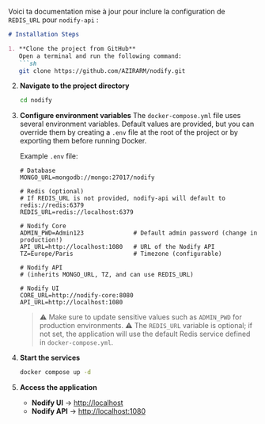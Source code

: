 Voici ta documentation mise à jour pour inclure la configuration de `REDIS_URL` pour `nodify-api` :

````markdown
# Installation Steps

1. **Clone the project from GitHub**  
   Open a terminal and run the following command:
   ```sh
   git clone https://github.com/AZIRARM/nodify.git
````

2. **Navigate to the project directory**

   ```sh
   cd nodify
   ```

3. **Configure environment variables**
   The `docker-compose.yml` file uses several environment variables.
   Default values are provided, but you can override them by creating a `.env` file at the root of the project or by exporting them before running Docker.

   Example `.env` file:

   ```env
   # Database
   MONGO_URL=mongodb://mongo:27017/nodify

   # Redis (optional)
   # If REDIS_URL is not provided, nodify-api will default to redis://redis:6379
   REDIS_URL=redis://localhost:6379

   # Nodify Core
   ADMIN_PWD=Admin123              # Default admin password (change in production!)
   API_URL=http://localhost:1080   # URL of the Nodify API
   TZ=Europe/Paris                 # Timezone (configurable)

   # Nodify API
   # (inherits MONGO_URL, TZ, and can use REDIS_URL)

   # Nodify UI
   CORE_URL=http://nodify-core:8080
   API_URL=http://localhost:1080
   ```

   > ⚠️ Make sure to update sensitive values such as `ADMIN_PWD` for production environments.
   > ⚠️ The `REDIS_URL` variable is optional; if not set, the application will use the default Redis service defined in `docker-compose.yml`.

4. **Start the services**

   ```sh
   docker compose up -d
   ```

5. **Access the application**

   * **Nodify UI** → [http://localhost](http://localhost)
   * **Nodify API** → [http://localhost:1080](http://localhost:1080)

